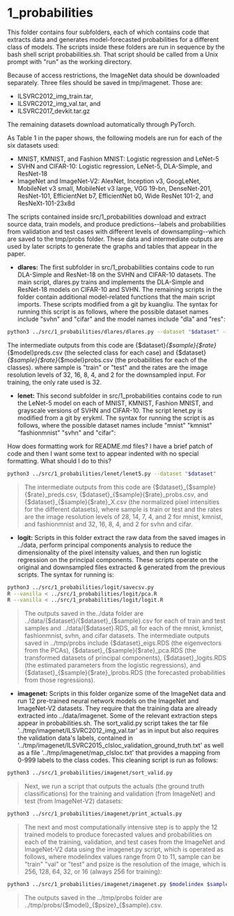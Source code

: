 # 1_probabilities

This folder contains four subfolders, each of which contains code that extracts data and generates model-forecasted probabilities for a different class of models. The scripts inside these folders are run in sequence by the bash shell script probabilities.sh. That script should be called from a Unix prompt with "run" as the working directory.

Because of access restrictions, the ImageNet data should be downloaded separately. Three files should be saved in tmp/imagenet. Those are:

- ILSVRC2012_img_train.tar,
- ILSVRC2012_img_val.tar, and
- ILSVRC2017_devkit.tar.gz

The remaining datasets download automatically through PyTorch.

As Table 1 in the paper shows, the following models are run for each of the six datasets used:
- MNIST, KMNIST, and Fashion MNIST: Logistic regression and LeNet-5
- SVHN and CIFAR-10: Logistic regression, LeNet-5, DLA-Simple, and ResNet-18
- ImageNet and ImageNet-V2: AlexNet, Inception v3, GoogLeNet, MobileNet v3 small, MobileNet v3 large, VGG 19-bn, DenseNet-201, ResNet-101, EfficientNet b7, EfficientNet b0, Wide ResNet 101-2, and ResNeXt-101-23x8d

The scripts contained inside src/1_probabilities download and extract source data, train models, and produce predictions--labels and probabilities from validation and test cases with different levels of downsampling--which are saved to the tmp/probs folder. These data and intermediate outputs are used by later scripts to generate the graphs and tables that appear in the paper.

- **dlares:** The first subfolder in src/1_probabilities contains code to run DLA-Simple and ResNet-18 on the SVHN and CIFAR-10 datasets. The main script, dlares.py trains and implements the DLA-Simple and ResNet-18 models on CIFAR-10 and SVHN. The remaining scripts in the folder contain additional model-related functions that the main script imports. These scripts modified from a git by kuangliu. The syntax for running this script is as follows, where the possible dataset names include "svhn" and "cifar" and the model names include "dla" and "res":

```bash
python3 ../src/1_probabilities/dlares/dlares.py --dataset "$dataset" --model "$model" --lr "$LEARNING_RATE" $RESUME_FLAG
```

The intermediate outputs from this code are {$dataset}_{$sample}{$rate}_{$model}preds.csv (the selected class for each case) and {$dataset}_{$sample}{$rate}_{$model}probs.csv (the probabilities for each of the classes). where sample is "train" or "test" and the rates are the image resolution levels of 32, 16, 8, 4, and 2 for the downsampled input. For training, the only rate used is 32.

- **lenet:** This second subfolder in src/1_probabilities contains code to run the LeNet-5 model on each of MNIST, KMNIST, Fashion MNIST, and grayscale versions of SVHN and CIFAR-10. The script lenet.py is modified from a git by erykml. The syntax for running the script is as follows, where the possible dataset names include "mnist" "kmnist" "fashionmnist" "svhn" and "cifar":

How does formatting work for README.md files? I have a brief patch of code and then I want some text to appear indented with no special formatting. What should I do to this?

```bash
python3 ../src/1_probabilities/lenet/lenet5.py --dataset "$dataset"
````

> The intermediate outputs from this code are {$dataset}\_{$sample}{$rate}\_preds.csv, {$dataset}\_{$sample}{$rate}\_probs.csv, and {$dataset}\_{$sample}{$rate}\_X.csv (the normalized pixel intensities for the different datasets), where sample is train or test and the rates are the image resolution levels of 28, 14, 7, 4, and 2 for mnist, kmnist, and fashionmnist and 32, 16, 8, 4, and 2 for svhn and cifar.

- **logit:** Scripts in this folder extract the raw data from the saved images in ../data, perform principal components analysis to reduce the dimensionality of the pixel intensity values, and then run logistic regression on the principal components. These scripts operate on the original and downsampled files extracted & generated from the previous scripts. The syntax for running is:

```bash
python3 ../src/1_probabilities/logit/savecsv.py
R --vanilla < ../src/1_probabilities/logit/pca.R
R --vanilla < ../src/1_probabilities/logit/logit.R
```

> The outputs saved in the../data folder are ../data/{$dataset}/{$dataset}\_{$sample}.csv for each of train and test samples and ../data/{$dataset}.RDS, all for each of the mnist, kmnist, fashionmnist, svhn, and cifar datasets. The intermediate outputs saved in ../tmp/probs include {$dataset}\_eigs.RDS (the eigenvectors from the PCAs), {$dataset}\_{$sample}{$rate}\_pca.RDS (the transformed datasets of principal components), {$dataset}\_logits.RDS (the estimated parameters from the logistic regressions), and {$dataset}\_{$sample}{$rate}\_lprobs.RDS (the forecasted probabilities from those regressions).

- **imagenet:** Scripts in this folder organize some of the ImageNet data and run 12 pre-trained neural network models on the ImageNet and ImageNet-V2 datasets. They require that the training data are already extracted into ../data/imagenet. Some of the relevant extraction steps appear in probabilities.sh. The sort_valid.py script takes the tar file '../tmp/imagenet/ILSVRC2012_img_val.tar' as in input but also requires the validation data's labels, contained in '../tmp/imagenet/ILSVRC2015_clsloc_validation_ground_truth.txt' as well as a file '../tmp/imagenet/map_clsloc.txt' that provides a mapping from 0-999 labels to the class codes. This cleaning script is run as follows:

```bash
python3 ../src/1_probabilities/imagenet/sort_valid.py
```

> Next, we run a script that outputs the actuals (the ground truth classifications) for the training and validation (from ImageNet) and test (from ImageNet-V2) datasets:

```bash
python3 ../src/1_probabilities/imagenet/print_actuals.py
```

> The next and most computationally intensive step is to apply the 12 trained models to produce forecasted values and probabilities on each of the training, validation, and test cases from the ImageNet and ImageNet-V2 data using the imagenet.py script, which is operated as follows, where modelindex values range from 0 to 11, sample can be "train" "val" or "test" and psize is the resolution of the image, which is 256, 128, 64, 32, or 16 (always 256 for training):

```bash
python3 ../src/1_probabilities/imagenet/imagenet.py $modelindex $sample $psize
```

> The outputs saved in the ../tmp/probs folder are ../tmp/probs/{$model}\_{$psize}\_{$sample}.csv.
